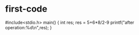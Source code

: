 # first-code


#include<stdio.h>
main()
{
int res;
res = 5+6*8/2-9
printf("after operation:%d\n",res);
}
